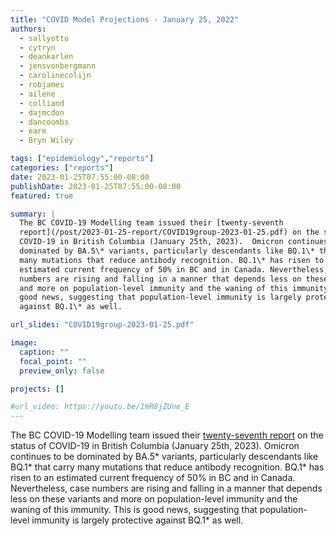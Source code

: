 ```yaml
---
title: "COVID Model Projections - January 25, 2022"
authors:
  - sallyotto
  - cytryn
  - deankarlen
  - jensvonbergmann
  - carolinecolijn
  - robjames
  - ailene
  - colliand
  - dajmcdon
  - dancoombs
  - eare
  - Bryn Wiley

tags: ["epidemiology","reports"]
categories: ["reports"]
date: 2023-01-25T07:55:00-08:00
publishDate: 2023-01-25T07:55:00-08:00
featured: true

summary: |
  The BC COVID-19 Modelling team issued their [twenty-seventh
  report](/post/2023-01-25-report/COVID19group-2023-01-25.pdf) on the status of
  COVID-19 in British Columbia (January 25th, 2023).  Omicron continues to be
  dominated by BA.5\* variants, particularly descendants like BQ.1\* that carry
  many mutations that reduce antibody recognition. BQ.1\* has risen to an
  estimated current frequency of 50% in BC and in Canada. Nevertheless, case
  numbers are rising and falling in a manner that depends less on these variants
  and more on population-level immunity and the waning of this immunity. This is
  good news, suggesting that population-level immunity is largely protective
  against BQ.1\* as well.

url_slides: "COVID19group-2023-01-25.pdf"

image:
  caption: ""
  focal_point: ""
  preview_only: false

projects: []

#url_video: https://youtu.be/1mR8jZUne_E
---
```

The BC COVID-19 Modelling team issued their [twenty-seventh
report](/post/2023-01-25-report/COVID19group-2023-01-25.pdf) on the status of
COVID-19 in British Columbia (January 25th, 2023).  Omicron continues to be
dominated by BA.5\* variants, particularly descendants like BQ.1\* that carry
many mutations that reduce antibody recognition. BQ.1\* has risen to an
estimated current frequency of 50% in BC and in Canada. Nevertheless, case
numbers are rising and falling in a manner that depends less on these variants
and more on population-level immunity and the waning of this immunity. This is
good news, suggesting that population-level immunity is largely protective
against BQ.1\* as well.
